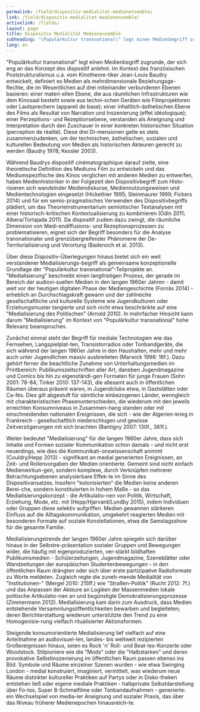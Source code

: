 ```yaml
---
permalink: /field/dispositiv-medialitat-medienensemble/
link: /field/dispositiv-medialitat-medienensemble/
activelink: /fields/
layout: page
title: Dispositiv Medialität Medienensemble
subheading: "\Populärkultur transnational\" legt einen Medienbegriff zugrunde, der sich eng an das Konzept des dispositif anlehnt."
lang: en
---
```



<!-- more -->

"Populärkultur transnational" legt einen Medienbegriff zugrunde, der sich eng an das Konzept des dispositif anlehnt. Im Kontext des französischen Poststrukturalismus u.a. vom Kinotheore-tiker Jean-Louis Baudry entwickelt, definiert es Medien als mehrdimensionale Beziehungsge-flechte, die im Wesentlichen auf drei miteinander verbundenen Ebenen basieren: einer materi-ellen Ebene, die aus räumlichen Infrastrukturen wie dem Kinosaal besteht sowie aus techni-schen Geräten wie Filmprojektoren oder Lautsprechern (appareil de base); einer inhaltlich-ästhetischen Ebene des Films als Resultat von Narration und Inszenierung (effet idéologique); einer Perzeptions- und Rezeptionsebene, verstanden als Aneignung und Interpretation durch den Zuschauer in einer konkreten historischen Situation (perception de réalité). Diese drei Di-mensionen gelte es stets zusammenzudenken, um der technischen, ästhetischen, sozialen und kulturellen Bedeutung von Medien als historischen Akteuren gerecht zu werden (Baudry 1978; Kessler 2003).


Während Baudrys dispositif cinématographique darauf zielte, eine theoretische Definition des Mediums Film zu entwickeln und das Mediumspezifische des Kinos verglichen mit anderen Medien zu entwerfen, haben Medienhistoriker in der Folgezeit den Dispositivbegriff zum Histo-risieren sich wandelnder Mediendiskurse, Mediennutzungsweisen und Medientechnologien eingesetzt (Hickethier 1995; Steinmaurer 1999; Fickers 2014) und für ein semio-pragmatisches Verwenden des Dispositivbegriffs plädiert, um das Theorieinstrumentarium semiotischer Textanalysen mit einer historisch-kritischen Kontextualisierung zu kombinieren (Odin 2011; Albera/Tortajada 2011). Da dispositif zudem dazu zwingt, die räumliche Dimension von Medi-endiffusions- und Rezeptionsprozessen zu problematisieren, eignet sich der Begriff besonders für die Analyse transnationaler und grenzübergreifender Phänomene der De-Territorialisierung und Verortung (Badenoch et al. 2013).


Über diese Dispositiv-Überlegungen hinaus bietet sich ein weit verstandener Medialisierungs-begriff als gemeinsame konzeptionelle Grundlage der "Populärkultur transnational"-Teilprojekte an. "Medialisierung" beschreibt einen langfristigen Prozess, der gerade im Bereich der audiovi-suellen Medien in den langen 1960er Jahren - damit weit vor der heutigen digitalen Phase der Mediengeschichte (Fornäs 2014) - erheblich an Durchschlagskraft gewann und der zahlreiche gesellschaftliche und kulturelle Systeme wie Jugendkulturen oder Erziehungsmuster tangierte und sich nicht etwa beschränkte auf eine "Medialisierung des Politischen" (Arnold 2010). In mehrfacher Hinsicht kann darum "Medialisierung" im Kontext von "Populärkultur transnational" hohe Relevanz beanspruchen.


Zunächst einmal steht der Begriff für mediale Technologien wie das Fernsehen, Langspielplat-ten, Transistorradios oder Tonbandgeräte, die sich während der langen 1960er Jahre in den Haushalten, mehr und mehr auch unter Jugendlichen massiv ausbreiteten (Marwick 1998: 16f.). Dazu gehört ferner die beachtliche Zunahme von Unterhaltungsmedien im Printbereich: Publikumszeitschriften aller Art, daneben Jugendmagazine und Comics bis hin zu eigenständi-gen Formaten für junge Frauen (Sohn 2001: 78-84; Tinker 2010: 137-143), die allesamt auch in öffentlichen Räumen überaus präsent waren, in Jugendclubs etwa, in Gaststätten oder Ca-fés. Dies gilt abgestuft für sämtliche einbezogenen Länder, wenngleich mit charakteristischen Phasenunterschieden, die wiederum mit den jeweils erreichten Konsumniveaus in Zusammen-hang standen oder mit einschneidenden nationalen Ereignissen, die sich - wie der Algerien-krieg in Frankreich - gesellschaftlich niederschlugen und gewisse Zeitverzögerungen mit sich brachten (Bantigny 2007: 130f., 381f.).


Weiter bedeutet "Medialisierung" für die langen 1960er Jahre, dass sich Inhalte und Formen sozialer Kommunikation schon damals - und nicht erst neuerdings, wie dies die Kommunikati-onswissenschaft animmt (Couldry/Hepp 2013) - signifikant an medial generierten Ereignissen, an Zeit- und Rollenvorgaben der Medien orientierte. Gemeint sind nicht einfach Medienwirkun-gen, sondern komplexe, durch Verknüpfen mehrerer Betrachtungsebenen analysierbare Effek-te im Sinne des Dispositivansatzes. Insofern "kolonisierten" die Medien keine anderen Berei-che, sondern konstituierten in hohem Maße - so das Medialisierungskonzept - die Artikulatio-nen von Politik, Wirtschaft, Erziehung, Mode, etc. mit (Hepp/Hjarvard/Lundby 2015), indem Individuen oder Gruppen diese selektiv aufgriffen. Medien gewannen stärkeren Einfluss auf die Alltagskommunikation, umgekehrt reagierten Medien mit besonderen Formate auf soziale Konstellationen, etwa die Samstagsshow für die gesamte Familie.


Medialisierungstrends der langen 1960er Jahre spiegeln sich darüber hinaus in der Selbstre-präsentation sozialer Gruppen und Bewegungen wider, die häufig mit eigenproduzierten, ver-stärkt bildhaften Publikumsmedien - Schülerzeitungen, Jugendmagazine, Szeneblätter oder Wandzeitungen der europäischen Studentenbewegungen - in den öffentlichen Raum drängten oder sich über erste partizipative Radioformate zu Worte meldeten. Zugleich regte die zuneh-mende Medialität von "Institutionen-" (Mergel 2010: 215ff.) wie "Straßen-Politik" (Rucht 2012: 7f.) und das Anpassen der Akteure an Logiken der Massenmedien lokale politische Artikulatio-nen an und begünstigte Demokratisierungsprozesse (Zimmermann 2012). Medialisierung kam darin zum Ausdruck, dass Medien entstehende Versammlungsöffentlichkeiten bewarben und begleiteten; deren Berichterstattung wiederum unterstützte den Trend zu eine Homogenisie-rung vielfach ritualisierter Aktionsformen.


Steigende konsumorientierte Medialisierung lief vielfach auf eine Anteilnahme an audiovisuel-len, landes- bis weltweit rezipierten Großereignissen hinaus, seien es Rock 'n' Roll- und Beat-les-Konzerte oder Woodstock. Stilpioniere wie die "Mods" oder die "Halbstarken" und deren provokative Selbstinszenierung im öffentlichen Raum passen ebenso ins Bild. Symbole und Räume einzelner Szenen wurden - wie etwa Swinging London - medial konstruiert, imaginiert, vermittelt, was wiederum neue Räume distinkter kultureller Praktiken auf Partys oder in Disko-theken entstehen ließ oder eigene mediale Praktiken - halbprivate Selbstdarstellung über Fo-tos, Super 8-Schmalfilme oder Tonbandaufnahmen - generierte: ein Wechselspiel von media-ler Aneignung und sozialer Praxis, das über das Niveau früherer Medienepochen hinausreich-te.
